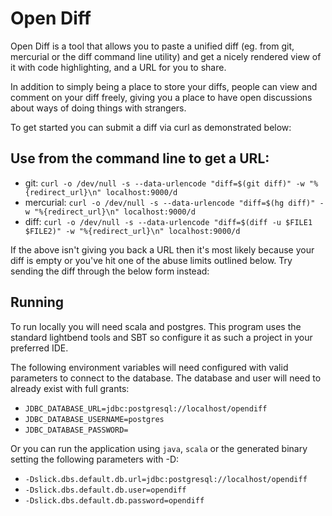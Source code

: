 # Open Diff

Open Diff is a tool that allows you to paste a unified diff (eg. from git, mercurial or the diff command line utility) and get a nicely rendered view of it with code highlighting, and a URL for you to share.

In addition to simply being a place to store your diffs, people can view and comment on your diff freely, giving you a place to have open discussions about ways of doing things with strangers.

To get started you can submit a diff via curl as demonstrated below:

## Use from the command line to get a URL:

* git: `curl -o /dev/null -s --data-urlencode "diff=$(git diff)" -w "%{redirect_url}\n" localhost:9000/d`
* mercurial: `curl -o /dev/null -s --data-urlencode "diff=$(hg diff)" -w "%{redirect_url}\n" localhost:9000/d`
* diff: `curl -o /dev/null -s --data-urlencode "diff=$(diff -u $FILE1 $FILE2)" -w "%{redirect_url}\n" localhost:9000/d`

If the above isn't giving you back a URL then it's most likely because your diff is empty or you've hit one of the abuse limits outlined below. Try sending the diff through the below form instead:

## Running

To run locally you will need scala and postgres. This program uses the standard lightbend tools and SBT so configure it as such a project in your preferred IDE.

The following environment variables will need configured with valid parameters to connect to the database. The database and user will need to already exist with full grants:

* `JDBC_DATABASE_URL=jdbc:postgresql://localhost/opendiff`
* `JDBC_DATABASE_USERNAME=postgres`
* `JDBC_DATABASE_PASSWORD=`

Or you can run the application using `java`, `scala` or the generated binary setting the following parameters with -D:

* `-Dslick.dbs.default.db.url=jdbc:postgresql://localhost/opendiff`
* `-Dslick.dbs.default.db.user=opendiff`
* `-Dslick.dbs.default.db.password=opendiff`
